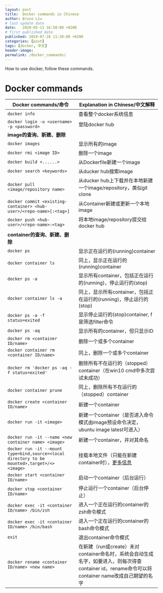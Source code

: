 ```yaml
---
layout: post
title:  Docker commands in Chinese
author: Bruce Liu
# last update date
date:   2020-05-11 16:50:00 +0200
# first published date
published: 2019-07-26 11:20:00 +0200
categories: [post]
tags: [docker, 中文]
header-image: 
permalink: /docker_commands/
---
```

How to use docker, follow these commands.
<!--the above is the excerpt-->
<!--more-->
<!--the following is the text-->

# Docker commands

| Docker commands/命令        | Explanation in Chinese/中文解释  |
| ----------------------------|----------------------------------|
| ```docker info```       												| 查看整个docker系统信息			| 
| ```docker login -u <username> -p <password>``` 	| 登陆docker hub							| 
| <b>image的查询、新建、删除</b>  					||
| ```docker images```    			| 显示所有的image		| 
| ```docker rmi <image ID>``` | 删除一个image			| 
| ```docker build <......>``` | 从Dockerfile新建一个image			| 
| ```docker search <keywords>```	| 从ducker hub搜索image			| 
| ```docker pull <image/repository name>```    | 从ducker hub上下载并在本地新建一个image/repository，类似git clone			| 
| ```docker commit <existing-container> <hub-user>/<repo-name>[:<tag>]``` | 从Container新建或更新一个本地image					| 
| ```docker push <hub-user>/<repo-name>:<tag>```    | 将本地image/repository提交给docker hub			| 
| <b>container的查询、新建、删除</b>  				 ||
| ```docker ps```         					| 显示正在运行的(running)container		|
| ```docker container ls```         | 同上，显示正在运行的(running)container		|
| ```docker ps -a```      					| 显示所有container，包括正在运行的(running)，停止运行的(stop)			|
| ```docker container ls -a```      | 同上，显示所有container，包括正在运行的(running)，停止运行的(stop)			| 
| ```docker ps -a -f status=exited```   		| 显示停止运行的(stop)container, f是筛选filter命令		| 
| ```docker ps -aq```     									| 显示所有的container，但只显示ID			| 
| ```docker rm <container ID/name>```       					| 删除一个或多个container			| 
| ```docker container rm <container ID/name>```       | 同上，删除一个或多个container			| 
| ```docker rm 'docker ps -aq -f status=exited'``` 		| 删除所有不在运行的（stopped）container（在win10 cmd中多次尝试未成功）			| 
| ```docker container prune``` 												| 同上，删除所有不在运行的（stopped）container			| 
| ```docker create <container ID/name>```   | 新建一个container			| 
| ```docker run -it <image>```     					| 新建一个container（是否进入命令模式由image预设命令决定，ubuntu image latest可进入）			| 
| ```docker run -it --name <new container name> <image>```	|  新建一个container，并对其命名			| 
| ```docker run -it --mount type=bind,source=<local directory to be mounted>,target=/<> <image>``` 	| 挂载本地文件（只能在新建container时），[更多信息](https://docs.docker.com/storage/bind-mounts/)			|  
| ```docker start <container ID/name>```    | 启动一个container（后台运行）			| 
| ```docker stop <container ID/name>```     | 停止运行一个container（后台停止）			|
| ```docker exec -it <container ID/name> /bin/zsh```    | 进入一个正在运行的container的zsh命令模式			| 
| ```docker exec -it <container ID/name> /bin/bash```   | 进入一个正在运行的container的bash命令模式			| 
| ```exit```      | 退出container命令模式			| 
| ```docker rename <container ID/name> <new name>``` 	| 在新建（run或create）未对container命名时，系统会自动生成名字，如要进入，则每次得查container id，rename命令可以将container name改成自己期望的名字			| 

